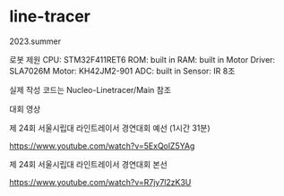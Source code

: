 # line-tracer
2023.summer


로봇 제원
CPU: STM32F411RET6
ROM: built in
RAM: built in
Motor Driver: SLA7026M
Motor: KH42JM2-901
ADC: built in
Sensor: IR 8조


실제 작성 코드는 Nucleo-Linetracer/Main 참조




대회 영상


제 24회 서울시립대 라인트레이서 경연대회 예선 (1시간 31분)

https://www.youtube.com/watch?v=5ExQolZ5YAg


제 24회 서울시립대 라인트레이서 경연대회 본선 

https://www.youtube.com/watch?v=R7jy7l2zK3U
